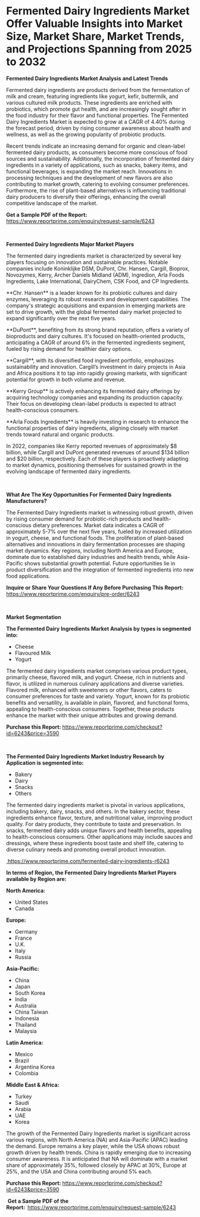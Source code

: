 <p><h1>Fermented Dairy Ingredients Market Offer Valuable Insights into Market Size, Market Share, Market Trends, and Projections Spanning from 2025 to 2032</h1></p><p><strong>Fermented Dairy Ingredients Market Analysis and Latest Trends</strong></p>
<p><p>Fermented dairy ingredients are products derived from the fermentation of milk and cream, featuring ingredients like yogurt, kefir, buttermilk, and various cultured milk products. These ingredients are enriched with probiotics, which promote gut health, and are increasingly sought after in the food industry for their flavor and functional properties. The Fermented Dairy Ingredients Market is expected to grow at a CAGR of 4.40% during the forecast period, driven by rising consumer awareness about health and wellness, as well as the growing popularity of probiotic products.</p><p>Recent trends indicate an increasing demand for organic and clean-label fermented dairy products, as consumers become more conscious of food sources and sustainability. Additionally, the incorporation of fermented dairy ingredients in a variety of applications, such as snacks, bakery items, and functional beverages, is expanding the market reach. Innovations in processing techniques and the development of new flavors are also contributing to market growth, catering to evolving consumer preferences. Furthermore, the rise of plant-based alternatives is influencing traditional dairy producers to diversify their offerings, enhancing the overall competitive landscape of the market.</p></p>
<p><strong>Get a Sample PDF of the Report:&nbsp;</strong> <a href="https://www.reportprime.com/enquiry/request-sample/6243?utm_campaign=4602&utm_medium=2&utm_source=Github&utm_content=ia&utm_term=15052025&utm_id=fermented-dairy-ingredients">https://www.reportprime.com/enquiry/request-sample/6243</a></p>
<p>&nbsp;</p>
<p><strong>Fermented Dairy Ingredients Major Market Players</strong></p>
<p><p>The fermented dairy ingredients market is characterized by several key players focusing on innovation and sustainable practices. Notable companies include Koninklijke DSM, DuPont, Chr. Hansen, Cargill, Bioprox, Novozymes, Kerry, Archer Daniels Midland (ADM), Ingredion, Arla Foods Ingredients, Lake International, DairyChem, CSK Food, and CP Ingredients. </p><p>**Chr. Hansen** is a leader known for its probiotic cultures and dairy enzymes, leveraging its robust research and development capabilities. The company's strategic acquisitions and expansion in emerging markets are set to drive growth, with the global fermented dairy market projected to expand significantly over the next five years.</p><p>**DuPont**, benefiting from its strong brand reputation, offers a variety of bioproducts and dairy cultures. It's focused on health-oriented products, anticipating a CAGR of around 6% in the fermented ingredients segment, fueled by rising demand for healthier dairy options.</p><p>**Cargill**, with its diversified food ingredient portfolio, emphasizes sustainability and innovation. Cargill’s investment in dairy projects in Asia and Africa positions it to tap into rapidly growing markets, with significant potential for growth in both volume and revenue.</p><p>**Kerry Group** is actively enhancing its fermented dairy offerings by acquiring technology companies and expanding its production capacity. Their focus on developing clean-label products is expected to attract health-conscious consumers.</p><p>**Arla Foods Ingredients** is heavily investing in research to enhance the functional properties of dairy ingredients, aligning closely with market trends toward natural and organic products.</p><p>In 2022, companies like Kerry reported revenues of approximately $8 billion, while Cargill and DuPont generated revenues of around $134 billion and $20 billion, respectively. Each of these players is proactively adapting to market dynamics, positioning themselves for sustained growth in the evolving landscape of fermented dairy ingredients.</p></p>
<p>&nbsp;</p>
<p><strong>What Are The Key Opportunities For Fermented Dairy Ingredients Manufacturers?</strong></p>
<p><p>The Fermented Dairy Ingredients market is witnessing robust growth, driven by rising consumer demand for probiotic-rich products and health-conscious dietary preferences. Market data indicates a CAGR of approximately 5-7% over the next five years, fueled by increased utilization in yogurt, cheese, and functional foods. The proliferation of plant-based alternatives and innovations in dairy fermentation processes are shaping market dynamics. Key regions, including North America and Europe, dominate due to established dairy industries and health trends, while Asia-Pacific shows substantial growth potential. Future opportunities lie in product diversification and the integration of fermented ingredients into new food applications.</p></p>
<p><strong>Inquire or Share Your Questions If Any Before Purchasing This Report:</strong> <a href="https://www.reportprime.com/enquiry/pre-order/6243?utm_campaign=4602&utm_medium=2&utm_source=Github&utm_content=ia&utm_term=15052025&utm_id=fermented-dairy-ingredients">https://www.reportprime.com/enquiry/pre-order/6243</a></p>
<p>&nbsp;</p>
<p><strong>Market Segmentation</strong></p>
<p><strong>The Fermented Dairy Ingredients Market Analysis by types is segmented into:</strong></p>
<p><ul><li>Cheese</li><li>Flavoured Milk</li><li>Yogurt</li></ul></p>
<p><p>The fermented dairy ingredients market comprises various product types, primarily cheese, flavored milk, and yogurt. Cheese, rich in nutrients and flavor, is utilized in numerous culinary applications and diverse varieties. Flavored milk, enhanced with sweeteners or other flavors, caters to consumer preferences for taste and variety. Yogurt, known for its probiotic benefits and versatility, is available in plain, flavored, and functional forms, appealing to health-conscious consumers. Together, these products enhance the market with their unique attributes and growing demand.</p></p>
<p><strong>Purchase this Report:&nbsp;</strong><a href="https://www.reportprime.com/checkout?id=6243&price=3590&utm_campaign=4602&utm_medium=2&utm_source=Github&utm_content=ia&utm_term=15052025&utm_id=fermented-dairy-ingredients">https://www.reportprime.com/checkout?id=6243&price=3590</a></p>
<p>&nbsp;</p>
<p><strong>The Fermented Dairy Ingredients Market Industry Research by Application is segmented into:</strong></p>
<p><ul><li>Bakery</li><li>Dairy</li><li>Snacks</li><li>Others</li></ul></p>
<p><p>The fermented dairy ingredients market is pivotal in various applications, including bakery, dairy, snacks, and others. In the bakery sector, these ingredients enhance flavor, texture, and nutritional value, improving product quality. For dairy products, they contribute to taste and preservation. In snacks, fermented dairy adds unique flavors and health benefits, appealing to health-conscious consumers. Other applications may include sauces and dressings, where these ingredients boost taste and shelf life, catering to diverse culinary needs and promoting overall product innovation.</p></p>
<p><a href="https://www.reportprime.com/fermented-dairy-ingredients-r6243?utm_campaign=4602&utm_medium=2&utm_source=Github&utm_content=ia&utm_term=15052025&utm_id=fermented-dairy-ingredients">&nbsp;https://www.reportprime.com/fermented-dairy-ingredients-r6243</a></p>
<p><strong>In terms of Region, the Fermented Dairy Ingredients Market Players available by Region are:</strong></p>
<p>
    <p> <strong> North America: </strong>
        <ul>
            <li>United States</li>
            <li>Canada</li>
        </ul>
        </p> 
    <p> <strong> Europe: </strong>
        <ul>
            <li>Germany</li>
            <li>France</li>
            <li>U.K.</li>
            <li>Italy</li>
            <li>Russia</li>
        </ul>
        </p> 
    <p> <strong> Asia-Pacific: </strong>
        <ul>
            <li>China</li>
            <li>Japan</li>
            <li>South Korea</li>
            <li>India</li>
            <li>Australia</li>
            <li>China Taiwan</li>
            <li>Indonesia</li>
            <li>Thailand</li>
            <li>Malaysia</li>
        </ul>
        </p> 
    <p> <strong> Latin America: </strong>
        <ul>
            <li>Mexico</li>
            <li>Brazil</li>
            <li>Argentina Korea</li>
            <li>Colombia</li>
        </ul>
        </p> 
    <p> <strong> Middle East & Africa: </strong>
        <ul>
            <li>Turkey</li>
            <li>Saudi</li>
            <li>Arabia</li>
            <li>UAE</li>
            <li>Korea</li>
        </ul>
    </p>
    </p>
<p><p>The growth of the Fermented Dairy Ingredients market is significant across various regions, with North America (NA) and Asia-Pacific (APAC) leading the demand. Europe remains a key player, while the USA shows robust growth driven by health trends. China is rapidly emerging due to increasing consumer awareness. It is anticipated that NA will dominate with a market share of approximately 35%, followed closely by APAC at 30%, Europe at 25%, and the USA and China contributing around 5% each.</p></p>
<p><strong>Purchase this Report: </strong><a href="https://www.reportprime.com/checkout?id=6243&price=3590&utm_campaign=4602&utm_medium=2&utm_source=Github&utm_content=ia&utm_term=15052025&utm_id=fermented-dairy-ingredients">https://www.reportprime.com/checkout?id=6243&price=3590</a></p>
<p>&nbsp;<strong>Get a Sample PDF of the Report:&nbsp;&nbsp;</strong><a href="https://www.reportprime.com/enquiry/request-sample/6243?utm_campaign=4602&utm_medium=2&utm_source=Github&utm_content=ia&utm_term=15052025&utm_id=fermented-dairy-ingredients">https://www.reportprime.com/enquiry/request-sample/6243</a></p>
<p><strong></strong></p>
<p><p></p><p></p><p></p></p>